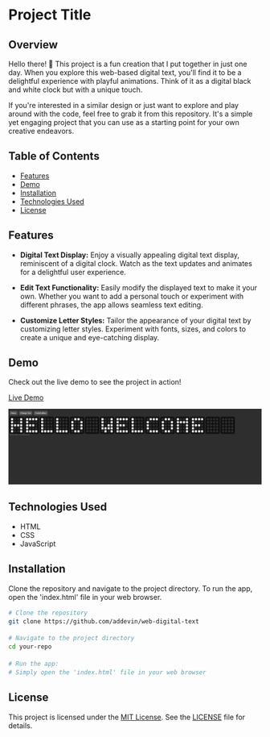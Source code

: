# Project Title

## Overview

Hello there! 👋 This project is a fun creation that I put together in just one day. When you explore this web-based digital text, you'll find it to be a delightful experience with playful animations. Think of it as a digital black and white clock but with a unique touch.

If you're interested in a similar design or just want to explore and play around with the code, feel free to grab it from this repository. It's a simple yet engaging project that you can use as a starting point for your own creative endeavors.



## Table of Contents

- [Features](#features)
- [Demo](#demo)
- [Installation](#installation)
- [Technologies Used](#technologies-used)
- [License](#license)

## Features

- **Digital Text Display:** Enjoy a visually appealing digital text display, reminiscent of a digital clock. Watch as the text updates and animates for a delightful user experience.

- **Edit Text Functionality:** Easily modify the displayed text to make it your own. Whether you want to add a personal touch or experiment with different phrases, the app allows seamless text editing.

- **Customize Letter Styles:** Tailor the appearance of your digital text by customizing letter styles. Experiment with fonts, sizes, and colors to create a unique and eye-catching display.


## Demo

Check out the live demo to see the project in action!

[Live Demo](https://addevin.github.io/web-digital-text/)

![Demo](./preview/Screenshot_2024-02-02_191311.png)

## Technologies Used

- HTML
- CSS
- JavaScript


## Installation

Clone the repository and navigate to the project directory. To run the app, open the 'index.html' file in your web browser.

```bash
# Clone the repository
git clone https://github.com/addevin/web-digital-text

# Navigate to the project directory
cd your-repo

# Run the app:
# Simply open the 'index.html' file in your web browser
```

## License

This project is licensed under the [MIT License](https://opensource.org/licenses/MIT). See the [LICENSE](LICENSE) file for details.
